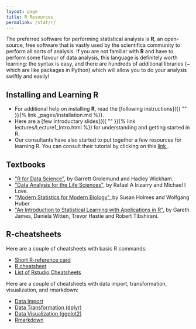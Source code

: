 ```yaml
---
layout: page
title: R Resources
permalink: /stat/r/
---
```


The preferred software for performing statistical analysis is __R__, an open-source, free software that is vastly used by the scientifica community to perform all sorts of analysis. If you are not familiar with __R__ and have to perform some flavour of data analysis, this language is definitely worth learning: the syntax is easy, and there are hundreds of additional libraries (~ which are like packages in Python) which will allow you to do your analysis swiftly and easily!

## Installing and Learning R

+ For additional help on installing __R__, read the [following instructions]({{ "" }}{% link _pages/installation.md %}). 
+ Here are a [few introductary slides]({{ "" }}{% link lectures/Lecture1_Intro.html %}) for understanding and getting started in R.
+ Our consultants have also started to put together a few resources for learning R. You can consult their tutorial by clicking on this <a href="{{ site.baseurl }}images/tutorial-summary.html">link </a>.

## Textbooks 

+ ["R for Data Science",](http://r4ds.had.co.nz/)
by Garrett Grolemund and Hadley Wickham.
+ ["Data Analysis for the Life Sciences",](https://leanpub.com/dataanalysisforthelifesciences) by Rafael A Irizarry and Michael I Love.
+ ["Modern Statistics for Modern Biology", ](https://statweb.stanford.edu/~susan/book-modern-statistics-for-modern-biology.html) by Susan Holmes and Wolfgang Huber
+  ["An Introduction to Statistical Learning with Applications in R",](https://www.statlearning.com/) by Gareth James, Daniela Witten, Trevor Hastie and  Robert Tibshirani.


## [](#resources) R-cheatsheets

Here are a couple of cheatsheets with basic R commands:
+ [Short R-reference card](https://cran.r-project.org/doc/contrib/Short-refcard.pdf)
+ [R cheatsheet](http://nicolascampione.weebly.com/uploads/1/9/4/1/19411255/r_cheat_sheet.pdf)
+ [List of Rstudio Cheatsheets](https://www.rstudio.com/resources/cheatsheets/)

Here are a couple of cheatsheets with data import, transformation, visualization, and rmarkdown:
+ [Data Import](https://github.com/rstudio/cheatsheets/raw/master/data-import.pdf)
+ [Data Transformation (dplyr)](https://github.com/rstudio/cheatsheets/raw/master/data-transformation.pdf)
+ [Data Visualization (ggplot2)](https://github.com/rstudio/cheatsheets/raw/master/data-visualization-2.1.pdf)
+ [Rmarkdown](https://github.com/rstudio/cheatsheets/raw/master/rmarkdown-2.0.pdf)

